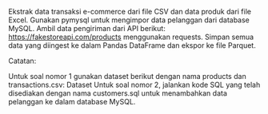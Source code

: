Ekstrak data transaksi e-commerce dari file CSV dan data produk dari file Excel.
Gunakan pymysql untuk mengimpor data pelanggan dari database MySQL.
Ambil data pengiriman dari API berikut: https://fakestoreapi.com/products menggunakan requests.
Simpan semua data yang diingest ke dalam Pandas DataFrame dan ekspor ke file Parquet.

Catatan:

Untuk soal nomor 1 gunakan dataset berikut dengan nama products dan transactions.csv: Dataset 
Untuk soal nomor 2, jalankan kode SQL yang telah disediakan dengan nama customers.sql untuk menambahkan data pelanggan ke dalam database MySQL.

